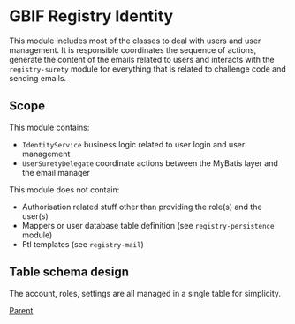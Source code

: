 # GBIF Registry Identity

This module includes most of the classes to deal with users and user management. It is responsible coordinates the sequence
of actions, generate the content of the emails related to users and interacts with the `registry-surety` module for everything that is related to challenge code and sending emails.

## Scope
 This module contains:
   * `IdentityService` business logic related to user login and user management
   * `UserSuretyDelegate` coordinate actions between the MyBatis layer and the email manager

 This module does not contain:
  * Authorisation related stuff other than providing the role(s) and the user(s)
  * Mappers or user database table definition (see `registry-persistence` module)
  * Ftl templates (see `registry-mail`)

## Table schema design
The account, roles, settings are all managed in a single table for simplicity.

[Parent](../README.md)
